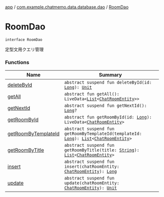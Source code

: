 [app](../../index.md) / [com.example.chatmemo.data.database.dao](../index.md) / [RoomDao](./index.md)

# RoomDao

`interface RoomDao`

定型文用クエリ管理

### Functions

| Name | Summary |
|---|---|
| [deleteById](delete-by-id.md) | `abstract suspend fun deleteById(id: `[`Long`](https://kotlinlang.org/api/latest/jvm/stdlib/kotlin/-long/index.html)`): `[`Unit`](https://kotlinlang.org/api/latest/jvm/stdlib/kotlin/-unit/index.html) |
| [getAll](get-all.md) | `abstract fun getAll(): LiveData<`[`List`](https://kotlinlang.org/api/latest/jvm/stdlib/kotlin.collections/-list/index.html)`<`[`ChatRoomEntity`](../../com.example.chatmemo.data.database.entity/-chat-room-entity/index.md)`>>` |
| [getNextId](get-next-id.md) | `abstract suspend fun getNextId(): `[`Long`](https://kotlinlang.org/api/latest/jvm/stdlib/kotlin/-long/index.html)`?` |
| [getRoomById](get-room-by-id.md) | `abstract fun getRoomById(id: `[`Long`](https://kotlinlang.org/api/latest/jvm/stdlib/kotlin/-long/index.html)`): LiveData<`[`ChatRoomEntity`](../../com.example.chatmemo.data.database.entity/-chat-room-entity/index.md)`>` |
| [getRoomByTemplateId](get-room-by-template-id.md) | `abstract suspend fun getRoomByTemplateId(templateId: `[`Long`](https://kotlinlang.org/api/latest/jvm/stdlib/kotlin/-long/index.html)`): `[`List`](https://kotlinlang.org/api/latest/jvm/stdlib/kotlin.collections/-list/index.html)`<`[`ChatRoomEntity`](../../com.example.chatmemo.data.database.entity/-chat-room-entity/index.md)`>` |
| [getRoomByTitle](get-room-by-title.md) | `abstract suspend fun getRoomByTitle(title: `[`String`](https://kotlinlang.org/api/latest/jvm/stdlib/kotlin/-string/index.html)`): `[`List`](https://kotlinlang.org/api/latest/jvm/stdlib/kotlin.collections/-list/index.html)`<`[`ChatRoomEntity`](../../com.example.chatmemo.data.database.entity/-chat-room-entity/index.md)`>` |
| [insert](insert.md) | `abstract suspend fun insert(chatRoomEntity: `[`ChatRoomEntity`](../../com.example.chatmemo.data.database.entity/-chat-room-entity/index.md)`): `[`Long`](https://kotlinlang.org/api/latest/jvm/stdlib/kotlin/-long/index.html) |
| [update](update.md) | `abstract suspend fun update(chatRoomEntity: `[`ChatRoomEntity`](../../com.example.chatmemo.data.database.entity/-chat-room-entity/index.md)`): `[`Unit`](https://kotlinlang.org/api/latest/jvm/stdlib/kotlin/-unit/index.html) |
